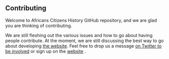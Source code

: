 ## Contributing

Welcome to Africans Citizens History GitHub repository, and we are glad you are thinking of contributing.

We are still fleshing out the various issues and how to go about having people contribute. At the moment, we are still discussing the best way to go about developing [the website](https://assembli.africa/). Feel free to drop us a message [on Twitter to be involved](https://twitter.com/assembliafrica) or sign up on the [website](https://assembli.africa/)
.
